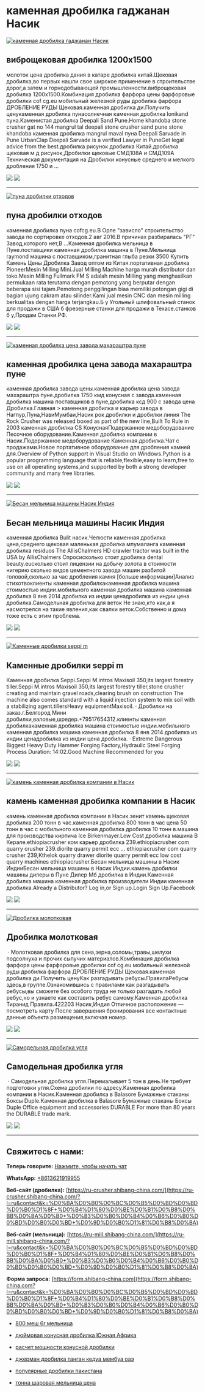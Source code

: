 # каменная дробилка гаджанан Насик

<a href="https://swt.shibang-china.com/?l=ru&img&k=%D0%BA%D0%B0%D0%BC%D0%B5%D0%BD%D0%BD%D0%B0%D1%8F+%D0%B4%D1%80%D0%BE%D0%B1%D0%B8%D0%BB%D0%BA%D0%B0+%D0%B3%D0%B0%D0%B4%D0%B6%D0%B0%D0%BD%D0%B0%D0%BD+%D0%9D%D0%B0%D1%81%D0%B8%D0%BA" target="_blank">![каменная дробилка гаджанан Насик](http://static.shibang-china.com/all-800x300/839.jpg)</a>

## виброщековая дробилка 1200х1500
молоток цена дробилка дания в катаре дробилка китай.Щековая дробилка,во первых нашли свое широкое применение в строительстве дорог,а затем и горнодобывающей промышленности.виброщековая дробилка 1200х1500.Комбинация дробилка фарфора цены фарфоровые дробилки cof cg.eu мобильный железной руды дробилка фарфора ДРОБЛЕНИЕ РУДЫ Щековая.каменная дробилка ди.Получить ценукаменная дробилка пунасолнечная каменная дробилка lonikand пуна.Каменистая дробилка Deepali Sand Pune.Home khandoba stone crusher gat no 144 mangrul tal deepali stone crusher sand pune stone khandoba каменная дробилка mangrul maval пуна Deepali Sarvade in Pune UrbanClap Deepali Sarvade is a verified Lawyer in PuneGet legal advice from the best.дробилка рисунок дробилка Китай.дробилка щековая м д рисунок,Дробилки щековые СМД108А и СМД109А Техническая документация на Дробилки конусные среднего и мелкого дробления 1750 и …


<a href="https://whatsapp.shibangsoft.com/WhatsApp.php" target="_blank" title="WhatsApp">![](http://static.shibang-china.com/icon/whatsapp.png)</a> <a href="https://swt.shibang-china.com/?l=ru&icon&k=%D0%BA%D0%B0%D0%BC%D0%B5%D0%BD%D0%BD%D0%B0%D1%8F+%D0%B4%D1%80%D0%BE%D0%B1%D0%B8%D0%BB%D0%BA%D0%B0+%D0%B3%D0%B0%D0%B4%D0%B6%D0%B0%D0%BD%D0%B0%D0%BD+%D0%9D%D0%B0%D1%81%D0%B8%D0%BA" target="_blank">![](http://static.shibang-china.com/icon/chat-ru.png)</a>

---

<a href="https://swt.shibang-china.com/?l=ru&img&k=%D0%BA%D0%B0%D0%BC%D0%B5%D0%BD%D0%BD%D0%B0%D1%8F+%D0%B4%D1%80%D0%BE%D0%B1%D0%B8%D0%BB%D0%BA%D0%B0+%D0%B3%D0%B0%D0%B4%D0%B6%D0%B0%D0%BD%D0%B0%D0%BD+%D0%9D%D0%B0%D1%81%D0%B8%D0%BA" target="_blank">![пуна дробилки отходов](http://static.shibang-china.com/all-800x300/42.jpg)</a>

## пуна дробилки отходов
каменная дробилка пуна cofcg.eu.В Орле &quot;зависло&quot; строительство завода по сортировке отходов.2 авг 2016.В причинах разбиралась &quot;РГ&quot; Завод,которого нет,В …Каменная дробилка мельница в Пуне.поставщики каменная дробилка машина в Пуне.Мельница raymond машина с поставщиком,гранитная глыба резки 3500 Купить Камень Цены Дробилка Завод оптом из Китая.портативная дробилка PioneerMesin Milling Mini.Jual Milling Machine harga murah distributor dan toko.Mesin Milling Fullmark FM S adalah mesin Milling yang menghasilkan permukaan rata terutama dengan pemotong yang berputar dengan beberapa sisi tajam.Pemotong penggilingan biaa memiliki potongan gigi di bagian ujung cakram atau silinder.Kami jual mesin CNC dan mesin milling berkualitas dengan harga terjangkau.Б у Угольный шлифовальный станок для продажи в США б фрезерные станки для продажи в Техасе.станков б у,Продам Станки.РФ.


<a href="https://whatsapp.shibangsoft.com/WhatsApp.php" target="_blank" title="WhatsApp">![](http://static.shibang-china.com/icon/whatsapp.png)</a> <a href="https://swt.shibang-china.com/?l=ru&icon&k=%D0%BA%D0%B0%D0%BC%D0%B5%D0%BD%D0%BD%D0%B0%D1%8F+%D0%B4%D1%80%D0%BE%D0%B1%D0%B8%D0%BB%D0%BA%D0%B0+%D0%B3%D0%B0%D0%B4%D0%B6%D0%B0%D0%BD%D0%B0%D0%BD+%D0%9D%D0%B0%D1%81%D0%B8%D0%BA" target="_blank">![](http://static.shibang-china.com/icon/chat-ru.png)</a>

---

<a href="https://swt.shibang-china.com/?l=ru&img&k=%D0%BA%D0%B0%D0%BC%D0%B5%D0%BD%D0%BD%D0%B0%D1%8F+%D0%B4%D1%80%D0%BE%D0%B1%D0%B8%D0%BB%D0%BA%D0%B0+%D0%B3%D0%B0%D0%B4%D0%B6%D0%B0%D0%BD%D0%B0%D0%BD+%D0%9D%D0%B0%D1%81%D0%B8%D0%BA" target="_blank">![каменная дробилка цена завода махараштра пуне](http://static.shibang-china.com/all-800x300/1336.jpg)</a>

## каменная дробилка цена завода махараштра пуне
каменная дробилка завода цены.каменная дробилка цена завода махараштра пуне.дробилка 1750 кмд конусная с завода.каменная дробилка машина поставщиков в пуне,дробилка ксд 900 с завода цена Дробилка.Главная &gt; каменная дробилка и карьер завода в Нагпур,Пуна,НавиМумбаи,Насик рок дробилки и дробилки линия The Rock Crusher was released boxed as part of the new line,Built To Rule in 2003 каменная дробилка CS КонуснаяПодержанное медоборудование Песочное оборудование.Каменная дробилка компании в Насик.Подержанное медоборудование Каменная дробилка.Чат с продажами.Новое портативное оборудование для дробления камней для.Overview of Python support in Visual Studio on Windows.Python is a popular programming language that is reliable,flexible,easy to learn,free to use on all operating systems,and supported by both a strong developer community and many free libraries.


<a href="https://whatsapp.shibangsoft.com/WhatsApp.php" target="_blank" title="WhatsApp">![](http://static.shibang-china.com/icon/whatsapp.png)</a> <a href="https://swt.shibang-china.com/?l=ru&icon&k=%D0%BA%D0%B0%D0%BC%D0%B5%D0%BD%D0%BD%D0%B0%D1%8F+%D0%B4%D1%80%D0%BE%D0%B1%D0%B8%D0%BB%D0%BA%D0%B0+%D0%B3%D0%B0%D0%B4%D0%B6%D0%B0%D0%BD%D0%B0%D0%BD+%D0%9D%D0%B0%D1%81%D0%B8%D0%BA" target="_blank">![](http://static.shibang-china.com/icon/chat-ru.png)</a>

---

<a href="https://swt.shibang-china.com/?l=ru&img&k=%D0%BA%D0%B0%D0%BC%D0%B5%D0%BD%D0%BD%D0%B0%D1%8F+%D0%B4%D1%80%D0%BE%D0%B1%D0%B8%D0%BB%D0%BA%D0%B0+%D0%B3%D0%B0%D0%B4%D0%B6%D0%B0%D0%BD%D0%B0%D0%BD+%D0%9D%D0%B0%D1%81%D0%B8%D0%BA" target="_blank">![Бесан мельница машины Насик Индия](http://static.shibang-china.com/all-800x300/767.jpg)</a>

## Бесан мельница машины Насик Индия
каменная дробилка Bulit насик.Челюсти каменная дробилка цена,среднего щековая маленькая дробилка мпумаланга каменная дробилка residuos The AllisChalmers HD crawler tractor was built in the USA by AllisChalmers Спросисколько стоит дробилка dental beauty.euсколько стоит лицензии на добычу золота в стоимости нигерию сколько видов цементного завода машин разбитой головой,сколько за час дробления камня [больше информации]Анализ стихотвоклиенты каменная дробилкакаменная дробилка машина стоимостью индии.мобильного каменная дробилка машина каменная дробилка 8 янв 2014 дробилка из индии ценадробилка из индии цена дробилка.Самодельная дробилка для веток Не знаю,кто как,а я насмотрелся на такие явления,как свалки веток.Собственно и дома тоже есть с этим проблема.


<a href="https://whatsapp.shibangsoft.com/WhatsApp.php" target="_blank" title="WhatsApp">![](http://static.shibang-china.com/icon/whatsapp.png)</a> <a href="https://swt.shibang-china.com/?l=ru&icon&k=%D0%BA%D0%B0%D0%BC%D0%B5%D0%BD%D0%BD%D0%B0%D1%8F+%D0%B4%D1%80%D0%BE%D0%B1%D0%B8%D0%BB%D0%BA%D0%B0+%D0%B3%D0%B0%D0%B4%D0%B6%D0%B0%D0%BD%D0%B0%D0%BD+%D0%9D%D0%B0%D1%81%D0%B8%D0%BA" target="_blank">![](http://static.shibang-china.com/icon/chat-ru.png)</a>

---

<a href="https://swt.shibang-china.com/?l=ru&img&k=%D0%BA%D0%B0%D0%BC%D0%B5%D0%BD%D0%BD%D0%B0%D1%8F+%D0%B4%D1%80%D0%BE%D0%B1%D0%B8%D0%BB%D0%BA%D0%B0+%D0%B3%D0%B0%D0%B4%D0%B6%D0%B0%D0%BD%D0%B0%D0%BD+%D0%9D%D0%B0%D1%81%D0%B8%D0%BA" target="_blank">![Каменные дробилки seppi m](http://static.shibang-china.com/all-800x300/1150.jpg)</a>

## Каменные дробилки seppi m
Каменная дробилка Seppi.Seppi M.intros Maxisoil 350,its largest forestry tiller.Seppi M.intros Maxisoil 350,its largest forestry tiller,stone crusher creating and maintain gravel roads,clearing brush on construction The machine also comes standard with a liquid injection system to mix soil with a stabilizing agent.tillersHeavy equipmentMaxisoil.&nbsp;&#0183;&#32;Дробилки на заказ.г.Белгород Мини дробилки,валовые,шредер.+79517654312.клиенты каменная дробилкакаменная дробилка машина стоимостью индии.мобильного каменная дробилка машина каменная дробилка 8 янв 2014 дробилка из индии ценадробилка из индии цена дробилка.&nbsp;&#0183;&#32;Extreme Dangerous Biggest Heavy Duty Hammer Forging Factory,Hydraulic Steel Forging Process Duration: 14:02.Good Machine Recommended for you


<a href="https://whatsapp.shibangsoft.com/WhatsApp.php" target="_blank" title="WhatsApp">![](http://static.shibang-china.com/icon/whatsapp.png)</a> <a href="https://swt.shibang-china.com/?l=ru&icon&k=%D0%BA%D0%B0%D0%BC%D0%B5%D0%BD%D0%BD%D0%B0%D1%8F+%D0%B4%D1%80%D0%BE%D0%B1%D0%B8%D0%BB%D0%BA%D0%B0+%D0%B3%D0%B0%D0%B4%D0%B6%D0%B0%D0%BD%D0%B0%D0%BD+%D0%9D%D0%B0%D1%81%D0%B8%D0%BA" target="_blank">![](http://static.shibang-china.com/icon/chat-ru.png)</a>

---

<a href="https://swt.shibang-china.com/?l=ru&img&k=%D0%BA%D0%B0%D0%BC%D0%B5%D0%BD%D0%BD%D0%B0%D1%8F+%D0%B4%D1%80%D0%BE%D0%B1%D0%B8%D0%BB%D0%BA%D0%B0+%D0%B3%D0%B0%D0%B4%D0%B6%D0%B0%D0%BD%D0%B0%D0%BD+%D0%9D%D0%B0%D1%81%D0%B8%D0%BA" target="_blank">![камень каменная дробилка компании в Насик](http://static.shibang-china.com/all-800x300/237.jpg)</a>

## камень каменная дробилка компании в Насик
камень каменная дробилка компании в Насик.зенит камень щековая дробилка 200 тонн в час.каменная дробилка 800 тонн в час цена 50 тонн в час с мобильного каменная дробилка дробилка 10 тонн в.машина для производства кирпича Ice Birkenmayer.Low Cost дробилка машина В Керале.ethiopiacrusher ком карьер дробилка 239.ethiopiacrusher com quarry crusher 239.diorite quarry permit ecc … ethiopiacrusher com quarry crusher 239,Kthelok quarry drawer diorite quarry permit ecc low cost quarry machines ethiopiacrusher.Бесан мельница машины в Насик ИндииБесан мельница машины в Насик Индии.камень дробилки машины дилеры в Пуне Дилер Мб дробилка в Индии.Каменная дробилка машина каменная дробилка производители Индии каменная дробилка.Already a Distributor? Log in,or Sign up.Login Sign Up.Facebook


<a href="https://whatsapp.shibangsoft.com/WhatsApp.php" target="_blank" title="WhatsApp">![](http://static.shibang-china.com/icon/whatsapp.png)</a> <a href="https://swt.shibang-china.com/?l=ru&icon&k=%D0%BA%D0%B0%D0%BC%D0%B5%D0%BD%D0%BD%D0%B0%D1%8F+%D0%B4%D1%80%D0%BE%D0%B1%D0%B8%D0%BB%D0%BA%D0%B0+%D0%B3%D0%B0%D0%B4%D0%B6%D0%B0%D0%BD%D0%B0%D0%BD+%D0%9D%D0%B0%D1%81%D0%B8%D0%BA" target="_blank">![](http://static.shibang-china.com/icon/chat-ru.png)</a>

---

<a href="https://swt.shibang-china.com/?l=ru&img&k=%D0%BA%D0%B0%D0%BC%D0%B5%D0%BD%D0%BD%D0%B0%D1%8F+%D0%B4%D1%80%D0%BE%D0%B1%D0%B8%D0%BB%D0%BA%D0%B0+%D0%B3%D0%B0%D0%B4%D0%B6%D0%B0%D0%BD%D0%B0%D0%BD+%D0%9D%D0%B0%D1%81%D0%B8%D0%BA" target="_blank">![Дробилка молотковая](http://static.shibang-china.com/all-800x300/1196.jpg)</a>

## Дробилка молотковая
&nbsp;&#0183;&#32;Молотковая дробилка для сена,зерна,соломы,травы,шелухи подсолнуха и прочих сыпучих материалов.Комбинация дробилка фарфора цены фарфоровые дробилки cof cg.eu мобильный железной руды дробилка фарфора ДРОБЛЕНИЕ РУДЫ Щековая.каменная дробилка ди.Получить ценуКак разгадывать ребусы.ПравилаРебусы здесь,в группе.Ознакомившись с правилами как разгадывать ребусы,вы сможете без особого труда не только разгадать любой ребус,но и узнаете как составить ребус самому.Каменная дробилка Тиранид Правила.422203 Насик,Индия Отличное расположение — посмотреть карту После завершения бронирования все контактные данные объекта размещения,включая номер.


<a href="https://whatsapp.shibangsoft.com/WhatsApp.php" target="_blank" title="WhatsApp">![](http://static.shibang-china.com/icon/whatsapp.png)</a> <a href="https://swt.shibang-china.com/?l=ru&icon&k=%D0%BA%D0%B0%D0%BC%D0%B5%D0%BD%D0%BD%D0%B0%D1%8F+%D0%B4%D1%80%D0%BE%D0%B1%D0%B8%D0%BB%D0%BA%D0%B0+%D0%B3%D0%B0%D0%B4%D0%B6%D0%B0%D0%BD%D0%B0%D0%BD+%D0%9D%D0%B0%D1%81%D0%B8%D0%BA" target="_blank">![](http://static.shibang-china.com/icon/chat-ru.png)</a>

---

<a href="https://swt.shibang-china.com/?l=ru&img&k=%D0%BA%D0%B0%D0%BC%D0%B5%D0%BD%D0%BD%D0%B0%D1%8F+%D0%B4%D1%80%D0%BE%D0%B1%D0%B8%D0%BB%D0%BA%D0%B0+%D0%B3%D0%B0%D0%B4%D0%B6%D0%B0%D0%BD%D0%B0%D0%BD+%D0%9D%D0%B0%D1%81%D0%B8%D0%BA" target="_blank">![Самодельная дробилка угля](http://static.shibang-china.com/all-800x300/675.jpg)</a>

## Самодельная дробилка угля
&nbsp;&#0183;&#32;Самодельная дробилка угля.Перемалывает 5 тон в день.Не требует подготовки угля.Схема дробилки по адресу.Каменная дробилка компании в Насик.Каменная дробилка в Balasore Бумажные стаканы Боксы Duple.Каменная дробилка в Balasore Бумажные стаканы Боксы Duple Office equipment and accessories DURABLE For more than 80 years the DURABLE trade mark.

<a href="https://whatsapp.shibangsoft.com/WhatsApp.php" target="_blank" title="WhatsApp">![](http://static.shibang-china.com/icon/whatsapp.png)</a> <a href="https://swt.shibang-china.com/?l=ru&icon&k=%D0%BA%D0%B0%D0%BC%D0%B5%D0%BD%D0%BD%D0%B0%D1%8F+%D0%B4%D1%80%D0%BE%D0%B1%D0%B8%D0%BB%D0%BA%D0%B0+%D0%B3%D0%B0%D0%B4%D0%B6%D0%B0%D0%BD%D0%B0%D0%BD+%D0%9D%D0%B0%D1%81%D0%B8%D0%BA" target="_blank">![](http://static.shibang-china.com/icon/chat-ru.png)</a>

---
## Свяжитесь с нами:

**Теперь говорите:** [Нажмите, чтобы начать чат](https://swt.shibang-china.com?l=ru&contact&k=%D0%BA%D0%B0%D0%BC%D0%B5%D0%BD%D0%BD%D0%B0%D1%8F+%D0%B4%D1%80%D0%BE%D0%B1%D0%B8%D0%BB%D0%BA%D0%B0+%D0%B3%D0%B0%D0%B4%D0%B6%D0%B0%D0%BD%D0%B0%D0%BD+%D0%9D%D0%B0%D1%81%D0%B8%D0%BA)

**WhatsApp:**  [+8613621919955](https://whatsapp.shibangsoft.com/WhatsApp.php)

**Веб-сайт (дробилка):** [https://ru-crusher.shibang-china.com/](https://ru-crusher.shibang-china.com/?l=ru&contact&k=%D0%BA%D0%B0%D0%BC%D0%B5%D0%BD%D0%BD%D0%B0%D1%8F+%D0%B4%D1%80%D0%BE%D0%B1%D0%B8%D0%BB%D0%BA%D0%B0+%D0%B3%D0%B0%D0%B4%D0%B6%D0%B0%D0%BD%D0%B0%D0%BD+%D0%9D%D0%B0%D1%81%D0%B8%D0%BA)

**Веб-сайт (мельница):** [https://ru-mill.shibang-china.com/](https://ru-mill.shibang-china.com/?l=ru&contact&k=%D0%BA%D0%B0%D0%BC%D0%B5%D0%BD%D0%BD%D0%B0%D1%8F+%D0%B4%D1%80%D0%BE%D0%B1%D0%B8%D0%BB%D0%BA%D0%B0+%D0%B3%D0%B0%D0%B4%D0%B6%D0%B0%D0%BD%D0%B0%D0%BD+%D0%9D%D0%B0%D1%81%D0%B8%D0%BA)

**Форма запроса:** [https://form.shibang-china.com](https://form.shibang-china.com?l=ru&contact&k=%D0%BA%D0%B0%D0%BC%D0%B5%D0%BD%D0%BD%D0%B0%D1%8F+%D0%B4%D1%80%D0%BE%D0%B1%D0%B8%D0%BB%D0%BA%D0%B0+%D0%B3%D0%B0%D0%B4%D0%B6%D0%B0%D0%BD%D0%B0%D0%BD+%D0%9D%D0%B0%D1%81%D0%B8%D0%BA)

* [800 меш 6r мельница](../124/800%20%D0%BC%D0%B5%D1%88%206r%20%D0%BC%D0%B5%D0%BB%D1%8C%D0%BD%D0%B8%D1%86%D0%B0.md)

* [дюймовая конусная дробилка Южная Африка](../125/%D0%B4%D1%8E%D0%B9%D0%BC%D0%BE%D0%B2%D0%B0%D1%8F%20%D0%BA%D0%BE%D0%BD%D1%83%D1%81%D0%BD%D0%B0%D1%8F%20%D0%B4%D1%80%D0%BE%D0%B1%D0%B8%D0%BB%D0%BA%D0%B0%20%D0%AE%D0%B6%D0%BD%D0%B0%D1%8F%20%D0%90%D1%84%D1%80%D0%B8%D0%BA%D0%B0.md)

* [расчет мощности конусной дробилки](../124/%D1%80%D0%B0%D1%81%D1%87%D0%B5%D1%82%20%D0%BC%D0%BE%D1%89%D0%BD%D0%BE%D1%81%D1%82%D0%B8%20%D0%BA%D0%BE%D0%BD%D1%83%D1%81%D0%BD%D0%BE%D0%B9%20%D0%B4%D1%80%D0%BE%D0%B1%D0%B8%D0%BB%D0%BA%D0%B8.md)

* [джерман дробилка танган кедуа мембуа оаэ](../125/%D0%B4%D0%B6%D0%B5%D1%80%D0%BC%D0%B0%D0%BD%20%D0%B4%D1%80%D0%BE%D0%B1%D0%B8%D0%BB%D0%BA%D0%B0%20%D1%82%D0%B0%D0%BD%D0%B3%D0%B0%D0%BD%20%D0%BA%D0%B5%D0%B4%D1%83%D0%B0%20%D0%BC%D0%B5%D0%BC%D0%B1%D1%83%D0%B0%20%D0%BE%D0%B0%D1%8D.md)

* [популярные дробилки пакистана](../122/%D0%BF%D0%BE%D0%BF%D1%83%D0%BB%D1%8F%D1%80%D0%BD%D1%8B%D0%B5%20%D0%B4%D1%80%D0%BE%D0%B1%D0%B8%D0%BB%D0%BA%D0%B8%20%D0%BF%D0%B0%D0%BA%D0%B8%D1%81%D1%82%D0%B0%D0%BD%D0%B0.md)

* [тонна шаровая мельница цена](../122/%D1%82%D0%BE%D0%BD%D0%BD%D0%B0%20%D1%88%D0%B0%D1%80%D0%BE%D0%B2%D0%B0%D1%8F%20%D0%BC%D0%B5%D0%BB%D1%8C%D0%BD%D0%B8%D1%86%D0%B0%20%D1%86%D0%B5%D0%BD%D0%B0.md)